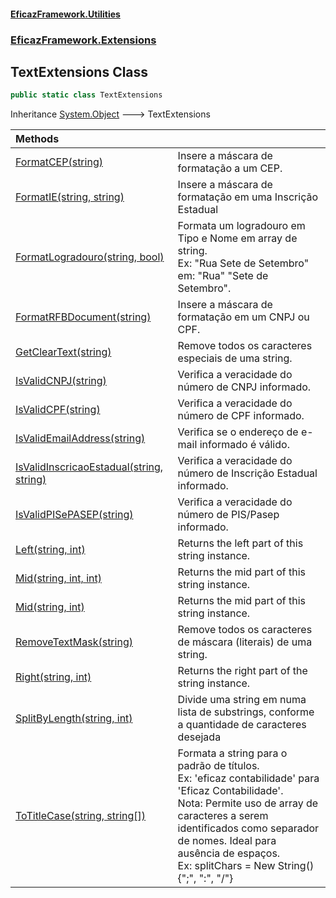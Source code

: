 #### [EficazFramework.Utilities](EficazFrameworkUtilities.md 'EficazFramework Utilities')
### [EficazFramework.Extensions](EficazFrameworkUtilities.md#EficazFramework_Extensions 'EficazFramework.Extensions')
## TextExtensions Class
```csharp
public static class TextExtensions
```

Inheritance [System.Object](https://docs.microsoft.com/en-us/dotnet/api/System.Object 'System.Object') &#129106; TextExtensions  

| Methods | |
| :--- | :--- |
| [FormatCEP(string)](TextExtensions_FormatCEP(string).md 'EficazFramework.Extensions.TextExtensions.FormatCEP(string)') | Insere a máscara de formatação a um CEP.<br/> |
| [FormatIE(string, string)](TextExtensions_FormatIE(string_string).md 'EficazFramework.Extensions.TextExtensions.FormatIE(string, string)') | Insere a máscara de formatação em uma Inscrição Estadual<br/> |
| [FormatLogradouro(string, bool)](TextExtensions_FormatLogradouro(string_bool).md 'EficazFramework.Extensions.TextExtensions.FormatLogradouro(string, bool)') | Formata um logradouro em Tipo e Nome em array de string.<br/>Ex: "Rua Sete de Setembro" em: "Rua" "Sete de Setembro".<br/> |
| [FormatRFBDocument(string)](TextExtensions_FormatRFBDocument(string).md 'EficazFramework.Extensions.TextExtensions.FormatRFBDocument(string)') | Insere a máscara de formatação em um CNPJ ou CPF.<br/> |
| [GetClearText(string)](TextExtensions_GetClearText(string).md 'EficazFramework.Extensions.TextExtensions.GetClearText(string)') | Remove todos os caracteres especiais de uma string.<br/> |
| [IsValidCNPJ(string)](TextExtensions_IsValidCNPJ(string).md 'EficazFramework.Extensions.TextExtensions.IsValidCNPJ(string)') | Verifica a veracidade do número de CNPJ informado.<br/> |
| [IsValidCPF(string)](TextExtensions_IsValidCPF(string).md 'EficazFramework.Extensions.TextExtensions.IsValidCPF(string)') | Verifica a veracidade do número de CPF informado.<br/> |
| [IsValidEmailAddress(string)](TextExtensions_IsValidEmailAddress(string).md 'EficazFramework.Extensions.TextExtensions.IsValidEmailAddress(string)') | Verifica se o endereço de e-mail informado é válido.<br/> |
| [IsValidInscricaoEstadual(string, string)](TextExtensions_IsValidInscricaoEstadual(string_string).md 'EficazFramework.Extensions.TextExtensions.IsValidInscricaoEstadual(string, string)') | Verifica a veracidade do número de Inscrição Estadual informado.<br/> |
| [IsValidPISePASEP(string)](TextExtensions_IsValidPISePASEP(string).md 'EficazFramework.Extensions.TextExtensions.IsValidPISePASEP(string)') | Verifica a veracidade do número de PIS/Pasep informado.<br/> |
| [Left(string, int)](TextExtensions_Left(string_int).md 'EficazFramework.Extensions.TextExtensions.Left(string, int)') | Returns the left part of this string instance.<br/> |
| [Mid(string, int, int)](TextExtensions_Mid(string_int_int).md 'EficazFramework.Extensions.TextExtensions.Mid(string, int, int)') | Returns the mid part of this string instance.<br/> |
| [Mid(string, int)](TextExtensions_Mid(string_int).md 'EficazFramework.Extensions.TextExtensions.Mid(string, int)') | Returns the mid part of this string instance.<br/> |
| [RemoveTextMask(string)](TextExtensions_RemoveTextMask(string).md 'EficazFramework.Extensions.TextExtensions.RemoveTextMask(string)') | Remove todos os caracteres de máscara (literais) de uma string.<br/> |
| [Right(string, int)](TextExtensions_Right(string_int).md 'EficazFramework.Extensions.TextExtensions.Right(string, int)') | Returns the right part of the string instance.<br/> |
| [SplitByLength(string, int)](TextExtensions_SplitByLength(string_int).md 'EficazFramework.Extensions.TextExtensions.SplitByLength(string, int)') | Divide uma string em numa lista de substrings, conforme a quantidade de caracteres desejada<br/> |
| [ToTitleCase(string, string[])](TextExtensions_ToTitleCase(string_string__).md 'EficazFramework.Extensions.TextExtensions.ToTitleCase(string, string[])') | Formata a string para o padrão de títulos.<br/>Ex: 'eficaz contabilidade' para 'Eficaz Contabilidade'.<br/>Nota: Permite uso de array de caracteres a serem identificados como separador de nomes. Ideal para ausência de espaços.<br/>Ex: splitChars = New String() {";", ":", "/"}<br/> |
